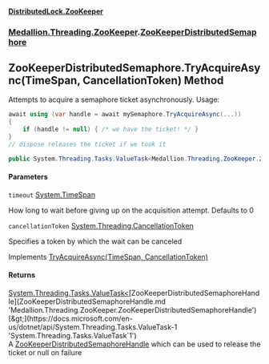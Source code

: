 #### [DistributedLock.ZooKeeper](README.md 'README')
### [Medallion.Threading.ZooKeeper](Medallion.Threading.ZooKeeper.md 'Medallion.Threading.ZooKeeper').[ZooKeeperDistributedSemaphore](ZooKeeperDistributedSemaphore.md 'Medallion.Threading.ZooKeeper.ZooKeeperDistributedSemaphore')

## ZooKeeperDistributedSemaphore.TryAcquireAsync(TimeSpan, CancellationToken) Method

Attempts to acquire a semaphore ticket asynchronously. Usage:   
  
```csharp  
await using (var handle = await mySemaphore.TryAcquireAsync(...))  
{  
    if (handle != null) { /* we have the ticket! */ }  
}  
// dispose releases the ticket if we took it  
```

```csharp
public System.Threading.Tasks.ValueTask<Medallion.Threading.ZooKeeper.ZooKeeperDistributedSemaphoreHandle?> TryAcquireAsync(System.TimeSpan timeout=default(System.TimeSpan), System.Threading.CancellationToken cancellationToken=default(System.Threading.CancellationToken));
```
#### Parameters

<a name='Medallion.Threading.ZooKeeper.ZooKeeperDistributedSemaphore.TryAcquireAsync(System.TimeSpan,System.Threading.CancellationToken).timeout'></a>

`timeout` [System.TimeSpan](https://docs.microsoft.com/en-us/dotnet/api/System.TimeSpan 'System.TimeSpan')

How long to wait before giving up on the acquisition attempt. Defaults to 0

<a name='Medallion.Threading.ZooKeeper.ZooKeeperDistributedSemaphore.TryAcquireAsync(System.TimeSpan,System.Threading.CancellationToken).cancellationToken'></a>

`cancellationToken` [System.Threading.CancellationToken](https://docs.microsoft.com/en-us/dotnet/api/System.Threading.CancellationToken 'System.Threading.CancellationToken')

Specifies a token by which the wait can be canceled

Implements [TryAcquireAsync(TimeSpan, CancellationToken)](https://github.com/madelson/DistributedLock/tree/default-documentation/docs/api/DistributedLock.Core/IDistributedSemaphore.TryAcquireAsync.yTpJMeiQTyO40ByV0nmdkQ.md 'Medallion.Threading.IDistributedSemaphore.TryAcquireAsync(System.TimeSpan,System.Threading.CancellationToken)')

#### Returns
[System.Threading.Tasks.ValueTask&lt;](https://docs.microsoft.com/en-us/dotnet/api/System.Threading.Tasks.ValueTask-1 'System.Threading.Tasks.ValueTask`1')[ZooKeeperDistributedSemaphoreHandle](ZooKeeperDistributedSemaphoreHandle.md 'Medallion.Threading.ZooKeeper.ZooKeeperDistributedSemaphoreHandle')[&gt;](https://docs.microsoft.com/en-us/dotnet/api/System.Threading.Tasks.ValueTask-1 'System.Threading.Tasks.ValueTask`1')  
A [ZooKeeperDistributedSemaphoreHandle](ZooKeeperDistributedSemaphoreHandle.md 'Medallion.Threading.ZooKeeper.ZooKeeperDistributedSemaphoreHandle') which can be used to release the ticket or null on failure